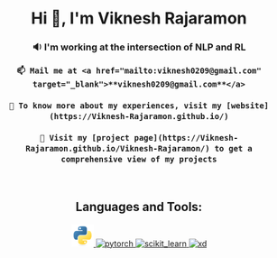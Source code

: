 <h1 align="center">Hi 👋, I'm Viknesh Rajaramon</h1>

<h3 align="center">
    🔉 I'm working at the intersection of NLP and RL

    📫 Mail me at <a href="mailto:viknesh0209@gmail.com" target="_blank">**viknesh0209@gmail.com**</a>

    📄 To know more about my experiences, visit my [website](https://Viknesh-Rajaramon.github.io/)

    👷 Visit my [project page](https://Viknesh-Rajaramon.github.io/Viknesh-Rajaramon/) to get a comprehensive view of my projects
</h3>

<br>

<h2 align="center">Languages and Tools:</h2>

<p align="center">
    <a href="https://www.python.org" target="_blank">
        <img src="https://raw.githubusercontent.com/devicons/devicon/master/icons/python/python-original.svg" alt="python" width="40" height="40"/>
    </a> 
    <a href="https://pytorch.org/" target="_blank">
        <img src="https://www.vectorlogo.zone/logos/pytorch/pytorch-icon.svg" alt="pytorch" width="40" height="40"/>
    </a>
    <a href="https://scikit-learn.org/" target="_blank">
        <img src="https://upload.wikimedia.org/wikipedia/commons/0/05/Scikit_learn_logo_small.svg" alt="scikit_learn" width="40" height="40"/>
    </a>
    <a href="https://www.adobe.com/products/xd.html" target="_blank">
        <img src="https://cdn.worldvectorlogo.com/logos/adobe-xd.svg" alt="xd" width="40" height="40"/>
    </a>
</p>
